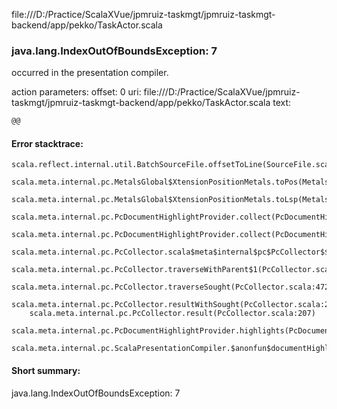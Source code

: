 file:///D:/Practice/ScalaXVue/jpmruiz-taskmgt/jpmruiz-taskmgt-backend/app/pekko/TaskActor.scala
### java.lang.IndexOutOfBoundsException: 7

occurred in the presentation compiler.

action parameters:
offset: 0
uri: file:///D:/Practice/ScalaXVue/jpmruiz-taskmgt/jpmruiz-taskmgt-backend/app/pekko/TaskActor.scala
text:
```scala
@@
```



#### Error stacktrace:

```
scala.reflect.internal.util.BatchSourceFile.offsetToLine(SourceFile.scala:201)
	scala.meta.internal.pc.MetalsGlobal$XtensionPositionMetals.toPos(MetalsGlobal.scala:668)
	scala.meta.internal.pc.MetalsGlobal$XtensionPositionMetals.toLsp(MetalsGlobal.scala:681)
	scala.meta.internal.pc.PcDocumentHighlightProvider.collect(PcDocumentHighlightProvider.scala:20)
	scala.meta.internal.pc.PcDocumentHighlightProvider.collect(PcDocumentHighlightProvider.scala:8)
	scala.meta.internal.pc.PcCollector.scala$meta$internal$pc$PcCollector$$collect$1(PcCollector.scala:292)
	scala.meta.internal.pc.PcCollector.traverseWithParent$1(PcCollector.scala:337)
	scala.meta.internal.pc.PcCollector.traverseSought(PcCollector.scala:472)
	scala.meta.internal.pc.PcCollector.resultWithSought(PcCollector.scala:266)
	scala.meta.internal.pc.PcCollector.result(PcCollector.scala:207)
	scala.meta.internal.pc.PcDocumentHighlightProvider.highlights(PcDocumentHighlightProvider.scala:29)
	scala.meta.internal.pc.ScalaPresentationCompiler.$anonfun$documentHighlight$1(ScalaPresentationCompiler.scala:340)
```
#### Short summary: 

java.lang.IndexOutOfBoundsException: 7